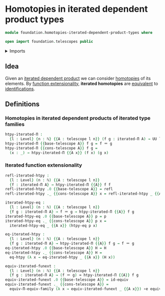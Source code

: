 # Homotopies in iterated dependent product types

```agda
module foundation.homotopies-iterated-dependent-product-types where

open import foundation.telescopes public
```

<details><summary>Imports</summary>

```agda
open import elementary-number-theory.natural-numbers

open import foundation.function-extensionality
open import foundation.iterated-dependent-product-types
open import foundation.universe-levels

open import foundation-core.contractible-types
open import foundation-core.identity-types
open import foundation-core.functoriality-dependent-function-types
open import foundation-core.propositions
open import foundation-core.equivalences
open import foundation-core.truncated-types
open import foundation-core.truncation-levels
```

</details>

## Idea

Given an
[iterated dependent product](foundation.iterated-dependent-product-types.md) we
can consider [homotopies](foundation-core.homotopies.md) of its elements. By
[function extensionality](foundation.function-extensionality.md), **iterated
homotopies** are [equivalent](foundation-core.equivalences.md) to
[identifications](foundation-core.identity-types.md).

## Definitions

### Homotopies in iterated dependent products of iterated type families

```agda
htpy-iterated-Π :
  {l : Level} {n : ℕ} {{A : telescope l n}} (f g : iterated-Π A) → UU l
htpy-iterated-Π {{base-telescope A}} f g = f ＝ g
htpy-iterated-Π {{cons-telescope A}} f g =
  (x : _) → htpy-iterated-Π {{A x}} (f x) (g x)
```

### Iterated function extensionality

```agda
refl-iterated-htpy :
  {l : Level} (n : ℕ) {{A : telescope l n}}
  {f : iterated-Π A} → htpy-iterated-Π {{A}} f f
refl-iterated-htpy .0 {{base-telescope A}} = refl
refl-iterated-htpy ._ {{cons-telescope A}} x = refl-iterated-htpy _ {{A x}}

iterated-htpy-eq :
  {l : Level} (n : ℕ) {{A : telescope l n}}
  {f g : iterated-Π A} → f ＝ g → htpy-iterated-Π {{A}} f g
iterated-htpy-eq .0 {{base-telescope A}} p = p
iterated-htpy-eq ._ {{cons-telescope A}} p x =
  iterated-htpy-eq _ {{A x}} (htpy-eq p x)

eq-iterated-htpy :
  {l : Level} (n : ℕ) {{A : telescope l n}}
  {f g : iterated-Π A} → htpy-iterated-Π {{A}} f g → f ＝ g
eq-iterated-htpy .0 {{base-telescope A}} H = H
eq-iterated-htpy ._ {{cons-telescope A}} H =
  eq-htpy (λ x → eq-iterated-htpy _ {{A x}} (H x))

equiv-iterated-funext :
  {l : Level} (n : ℕ) {{A : telescope l n}}
  {f g : iterated-Π A} → (f ＝ g) ≃ htpy-iterated-Π {{A}} f g
equiv-iterated-funext .0 {{base-telescope A}} = id-equiv
equiv-iterated-funext ._ {{cons-telescope A}} =
  equiv-Π-equiv-family (λ x → equiv-iterated-funext _ {{A x}}) ∘e equiv-funext
```

